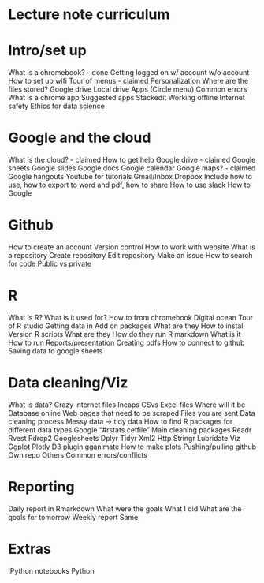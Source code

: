 # Lecture note curriculum

# Intro/set up
What is a chromebook? - done
Getting logged on
w/ account
w/o account
How to set up wifi
Tour of menus - claimed 
Personalization
Where are the files stored?
Google drive
Local drive
Apps (Circle menu)
Common errors
What is a chrome app
Suggested apps
Stackedit
Working offline
Internet safety
Ethics for data science
 
# Google and the cloud
What is the cloud? - claimed
How to get help
Google drive - claimed
Google sheets
Google slides
Google docs
Google calendar
Google maps? - claimed
Google hangouts
Youtube for tutorials
Gmail/Inbox
Dropbox
Include how to use, how to export to word and pdf, how to share
How to use slack
How to Google
 
# Github
How to create an account
Version control
How to work with website
What is a repository
Create repository
Edit repository
Make an issue
How to search for code
Public vs private
 
# R
What is R?
What is it used for?
How to from chromebook
Digital ocean
Tour of R studio
Getting data in
Add on packages
What are they
How to install
Version
R scripts
What are they
How do they run
R markdown
What is it
How to run
Reports/presentation
Creating pdfs
How to connect to github
Saving data to google sheets
 
# Data cleaning/Viz
What is data?
Crazy internet files
Incaps
CSvs
Excel files
Where will it be
Database online
Web pages that need to be scraped
Files you are sent
Data cleaning process
Messy data -> tidy data
How to find R packages for different data types
Google “#rstats.cetfile”
Main cleaning packages
Readr
Rvest
Rdrop2
Googlesheets
Dplyr
Tidyr
Xml2
Http
Stringr
Lubridate
Viz
Ggplot
Plotly
D3 plugin
gganimate
How to make plots
Pushing/pulling github
Own repo
Others
Common errors/conflicts
 
# Reporting
Daily report in Rmarkdown
What were the goals
What I did
What are the goals for tomorrow
Weekly report
Same
 
# Extras
IPython notebooks
Python

